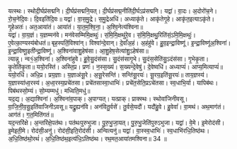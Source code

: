 

  
यत्स्थः। स्थोदी॒र्घप्र॑सद्मनि। दी॒र्घप्र॑सद्मनि॒यत्। दी॒र्घप्र॑सद्म॒नीति॑दी॒र्घऽप्र॑सद्मनि। यद्वा॑। वा॒दः। अ॒दोरो॑च॒ने। रो॒च॒नेदि॒वः। दि॒वइति॑दि॒वः॥ यद्वा॑। वा॒स॒मु॒द्रे। स॒मु॒द्रेअधि॑। अध्याकृ॑ते। आकृ॑तेगृ॒हे। आकृ॑त॒इत्याऽकृ॑ते। गृ॒हेअतः॑। अत॒आया॑तं। आया॑तं। या॒त॒म॒श्वि॒ना॒। अ॒श्वि॒नेत्य॑श्विना॥  
यद्वा॑। वा॒य॒ज्ञं। य॒ज्ञम्मन॑वे। मन॑वेसम्मिमि॒क्षथुः॑। सं॒मि॒मि॒क्षथु॑रे॒व। सं॒मि॒मि॒क्षथु॒रिति॑सं॒ऽमि॒मि॒क्षथुः॑। ए॒वेत्का॒ण्यस्य॑बोधतं॥ बृह॒स्पतिं॒विश्वा॑न्। विश्वा॑न्दे॒वान्। दे॒वाँअ॒हं। अ॒हंहु॑वे। हु॒व॒इन्द्रा॒विष्णू॑। इ॒न्द्रा॒विष्णू॑अ॒श्विना॑। इ॒न्द्रा॒विष्णू॒इती॑न्द्रा॒विष्णू॑। अ॒श्विना॑वाशु॒हेष॑सा। आ॒शु॒हेष॒सेत्या॑शु॒ऽहेष॑सा॥  
त्यान्नु। न्व१॒॑अ॒श्विना॑। अ॒श्विना॑हुवे। हु॒वे॒सु॒दंस॑सा। सु॒दंस॑सागृ॒भे। सु॒दंस॒सेति॑सु॒ऽदंस॑सा। गृ॒भेकृ॒ता। कृ॒तेति॑कृ॒ता॥ ययो॒रस्ति॑। अस्ति॒प्र। प्रणः॑। न॒स्स॒ख्यं। स॒ख्यन्दे॒वेषु॑। दे॒वेष्वधि॑। अध्याप्यं॑। आप्य॒मित्याप्यं॑॥  
ययो॒रधि॑। अधि॒प्र। प्रय॒ज्ञाः। य॒ज्ञाअ॑सू॒रे। अ॒सू॒रेसन्ति॑। सन्ति॑सू॒रयः॑। सू॒रय॒इति॑सू॒रयः॑॥ ताय॒ज्ञस्य॑। य॒ज्ञास्या॑ध्व॒रस्य॑। अ॒ध्व॒रस्य॒प्रचे॑तसा। प्रचे॑तसास्वा॒धाभिः॑। प्रचे॑त॒सेति॒प्रऽचे॑तसा। स्व॒धाभि॒र्या। यापिब॑थः। पिब॑थस्सो॒म्यं। सो॒म्यम्मधु॑। मध्विति॒मधु॑॥  
यद॒द्य। अ॒द्याश्विना॑। अ॒श्विना॑व॒पाक्। अ॒पाग्यत्। यत्प्राक्। प्राक्स्थः। स्थोवा॑जिनीवसू। वा॒जि॒नी॒व॒सू॒इति॑वाजिनीऽवसू॥ यद्रु॒ह्यन॑वि। अन॑वितु॒र्वसे॑। तु॒र्वसे॒यदौ॑। यदौ॑हु॒वे। हु॒वेवां॑। वा॒मथ॑। अथ॒माग॑तं। आग॑तं। ग॒त॒मिति॑गतं॥  
यद॒न्तरि॑क्षे। अ॒न्तरि॑क्षे॒पत॑थः। पत॑थःपुरुभुजा। पु॒रु॒भु॒जा॒यत्। पु॒रु॒भु॒जेति॑पुरुऽभुजा। यद्वा॑। वे॒मे। इ॒मेरोद॑सी। इ॒मेइती॒मे। रोद॑सी॒अनु॑। रोद॑सी॒इति॒रोद॑सी। अन्वित्यनु॑॥ यद्वा॑। वा॒स्स्व॒धाभिः॑। स्व॒धाभि॑रधि॒तिष्ठ॑थः। अ॒धि॒तिष्ठ॑थो॒रथं॑। अ॒धि॒तिष्ठ॑थ॒इत्य॑धि॒ऽतिष्ठ॑थः। रथ॒मत॒आया॑तमश्विना॥ 34 ॥  
